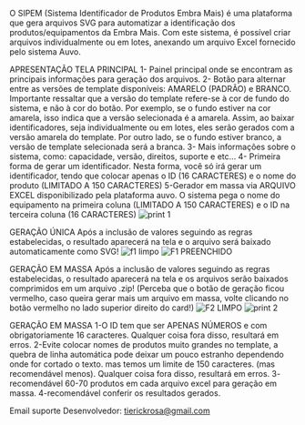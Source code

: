 O SIPEM (Sistema Identificador de Produtos Embra Mais) é uma plataforma que gera arquivos SVG para automatizar a identificação dos produtos/equipamentos da Embra Mais. Com este sistema, é possível criar arquivos individualmente ou em lotes, anexando um arquivo Excel fornecido pelo sistema Auvo.

APRESENTAÇÃO TELA PRINCIPAL
1- Painel principal onde se encontram as principais informações para geração dos arquivos.
2-  Botão para alternar entre as versões de template disponíveis: AMARELO (PADRÃO) e BRANCO. Importante ressaltar que a versão do template refere-se à cor de fundo do sistema, e não à cor do botão. Por exemplo, se o fundo estiver na cor amarela, isso indica que a versão selecionada é a amarela. Assim, ao baixar identificadores, seja individualmente ou em lotes, eles serão gerados com a versão amarela do template. Por outro lado, se o fundo estiver branco, a versão de template selecionada será a branca.
3- Mais informações sobre o sistema, como: capacidade, versão, direitos, suporte e etc…
4- Primeira forma de gerar um identificador. Nesta forma, você só irá gerar um identificador, tendo que colocar apenas o ID (16 CARACTERES) e o nome do produto (LIMITADO A 150 CARACTERES)
5-Gerador em massa via ARQUIVO EXCEL disponibilizado pela plataforma auvo. O sistema pega o nome do equipamento na primeira coluna (LIMITADO A 150 CARACTERES) e o ID na terceira coluna (16 CARACTERES)
![print 1](https://github.com/Erickhrs/SIPEM/assets/106276135/6e13a9ec-3d3d-4cb4-9933-7bba017da07f)


GERAÇÃO ÚNICA
Após a inclusão de valores seguindo as regras estabelecidas, o resultado aparecerá na tela e o arquivo será baixado automaticamente como SVG!
![f1 limpo](https://github.com/Erickhrs/SIPEM/assets/106276135/7a3a2775-6080-486f-9248-b3c2c7c564ce)
![F1 PREENCHIDO](https://github.com/Erickhrs/SIPEM/assets/106276135/ea8b0571-5a91-4229-8dc7-c6810f14b260)


GERAÇÃO EM MASSA
Após a inclusão de valores seguindo as regras estabelecidas, o resultado aparecerá na tela e os arquivos serão baixados comprimidos em um arquivo .zip!
(Perceba que o botão de geração ficou vermelho, caso queira gerar mais um arquivo em massa, volte clicando no botão vermelho no lado superior direito do card!)
![F2 LIMPO](https://github.com/Erickhrs/SIPEM/assets/106276135/08a62d04-b753-4006-9d56-0a53500e64b9)
![print 2](https://github.com/Erickhrs/SIPEM/assets/106276135/ba532081-dad4-46a1-ad6e-3facfb8fa545)



GERAÇÃO EM MASSA
1-O ID tem que ser APENAS NÚMEROS  e com obrigatoriamente 16 caracteres. Qualquer coisa fora disso, resultará em erros.
2-Evite colocar nomes de produtos muito grandes no template, a quebra de linha automática pode deixar um pouco estranho dependendo onde for cortado o texto. mas temos um limite de 150 caracteres. (mas recomendável menos).  Qualquer coisa fora disso, resultará em erros.
3- recomendável 60-70 produtos em cada arquivo excel para geração em massa.
4-recomendável conferir os resultados gerados.




Email suporte Desenvolvedor: 
tierickrosa@gmail.com

